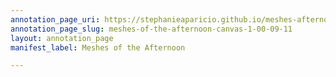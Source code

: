 ```yaml
---
annotation_page_uri: https://stephanieaparicio.github.io/meshes-afternoon/annotations/meshes-of-the-afternoon-canvas-1-00-09-11.json
annotation_page_slug: meshes-of-the-afternoon-canvas-1-00-09-11
layout: annotation_page
manifest_label: Meshes of the Afternoon

---
```

